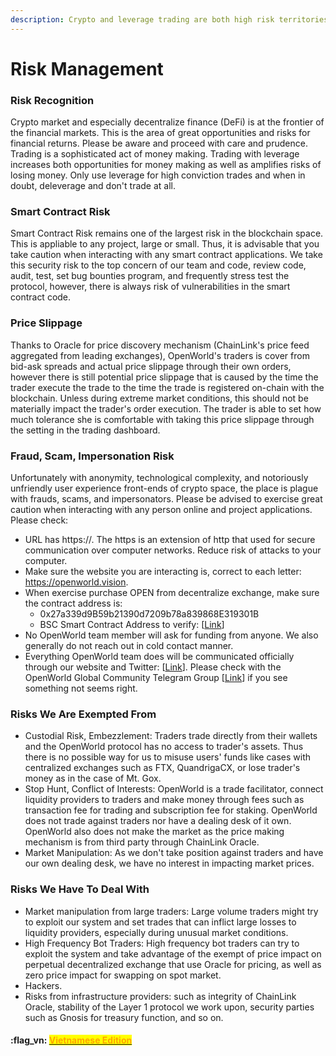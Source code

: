 ```yaml
---
description: Crypto and leverage trading are both high risk territories
---
```


# Risk Management

### Risk Recognition <a href="#risks" id="risks"></a>

Crypto market and especially decentralize finance (DeFi) is at the frontier of the financial markets.  This is the area of great opportunities and risks for financial returns.  Please be aware and proceed with care and prudence.  Trading is a sophisticated act of money making.  Trading with leverage increases both opportunities for money making as well as amplifies risks of losing money.  Only use leverage for high conviction trades and when in doubt, deleverage and don't trade at all.

### Smart Contract Risk <a href="#risks" id="risks"></a>

Smart Contract Risk remains one of the largest risk in the blockchain space.  This is appliable to any project, large or small.  Thus, it is advisable that you take caution when interacting with any smart contract applications.  We take this security risk to the top concern of our team and code, review code, audit, test, set bug bounties program, and frequently stress test the protocol, however, there is always risk of vulnerabilities in the smart contract code.  &#x20;

### Price Slippage

Thanks to Oracle for price discovery mechanism (ChainLink's price feed aggregated from leading exchanges), OpenWorld's traders is cover from bid-ask spreads and actual price slippage through their own orders, however there is still potential price slippage that is caused by the time the trader execute the trade to the time the trade is registered on-chain with the blockchain.  Unless during extreme market conditions, this should not be materially impact the trader's order execution.  The trader is able to set how much tolerance she is comfortable with taking this price slippage through the setting in the trading dashboard.   &#x20;

### Fraud, Scam, Impersonation Risk

Unfortunately with anonymity, technological complexity, and notoriously unfriendly user experience front-ends of crypto space, the place is plague with frauds, scams, and impersonators.  Please be advised to exercise great caution when interacting with any person online and project applications.  Please check:

* URL has https://.  The https is an extension of http that used for secure communication over computer networks.  Reduce risk of attacks to your computer.
* Make sure the website you are interacting is, correct to each letter: https://openworld.vision.
* When exercise purchase OPEN from decentralize exchange, make sure the contract address is:
  * 0x27a339d9B59b21390d7209b78a839868E319301B
  * BSC Smart Contract Address to verify: \[[Link](https://bscscan.com/token/0x27a339d9b59b21390d7209b78a839868e319301b)]
* No OpenWorld team member will ask for funding from anyone.  We also generally do not reach out in cold contact manner. &#x20;
* Everything OpenWorld team does will be communicated officially through our website and Twitter: \[[Link](https://twitter.com/OpenWorldVision)].  Please check with the OpenWorld Global Community Telegram Group \[[Link](https://t.me/openworldglobal)] if you see something not seems right.

### Risks We Are Exempted From

* Custodial Risk, Embezzlement: Traders trade directly from their wallets and the OpenWorld protocol has no access to trader's assets.  Thus there is no possible way for us to misuse users' funds like cases with centralized exchanges such as FTX, QuandrigaCX, or lose trader's money as in the case of Mt. Gox.&#x20;
* Stop Hunt, Conflict of Interests: OpenWorld is a trade facilitator, connect liquidity providers to traders and make money through fees such as transaction fee for trading and subscription fee for staking.  OpenWorld does not trade against traders nor have a dealing desk of it own.  OpenWorld also does not make the market as the price making mechanism is from third party through ChainLink Oracle. &#x20;
* Market Manipulation: As we don't take position against traders and have our own dealing desk, we have no interest in impacting market prices.

### Risks We Have To Deal With

* Market manipulation from large traders: Large volume traders might try to exploit our system and set trades that can inflict large losses to liquidity providers, especially during unusual market conditions.
* High Frequency Bot Traders: High frequency bot traders can try to exploit the system and take advantage of the exempt of price impact on perpetual decentralized exchange that use Oracle for pricing, as well as zero price impact for swapping on spot market.
* Hackers.
* Risks from infrastructure providers: such as integrity of ChainLink Oracle, stability of the Layer 1 protocol we work upon, security parties such as Gnosis for treasury function, and so on. &#x20;

#### :flag\_vn: [<mark style="color:orange;">Vietnamese Edition</mark>](https://app.gitbook.com/s/tgJISm30WW6z2kncLqvO/)<mark style="color:orange;"></mark>

